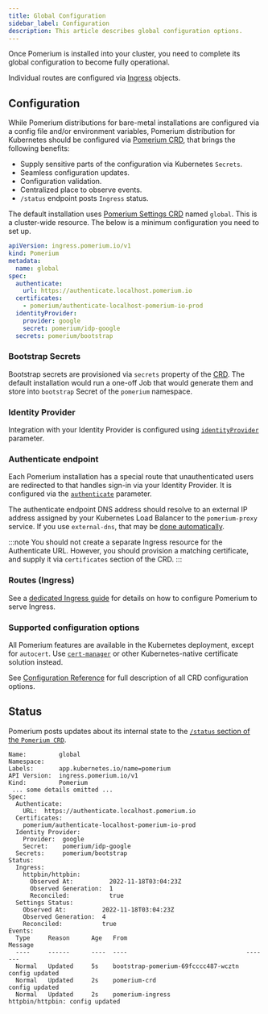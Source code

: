 ```yaml
---
title: Global Configuration
sidebar_label: Configuration
description: This article describes global configuration options.
---
```


Once Pomerium is installed into your cluster, you need to complete its global configuration to become fully operational.

Individual routes are configured via [Ingress](./ingress) objects.

## Configuration

While Pomerium distributions for bare-metal installations are configured via a config file and/or environment variables, Pomerium distribution for Kubernetes should be configured via [Pomerium CRD](./reference), that brings the following benefits:

- Supply sensitive parts of the configuration via Kubernetes `Secrets`.
- Seamless configuration updates.
- Configuration validation.
- Centralized place to observe events.
- `/status` endpoint posts `Ingress` status.

The default installation uses [Pomerium Settings CRD](./reference) named `global`. This is a cluster-wide resource. The below is a minimum configuration you need to set up.

```yaml
apiVersion: ingress.pomerium.io/v1
kind: Pomerium
metadata:
  name: global
spec:
  authenticate:
    url: https://authenticate.localhost.pomerium.io
  certificates:
    - pomerium/authenticate-localhost-pomerium-io-prod
  identityProvider:
    provider: google
    secret: pomerium/idp-google
  secrets: pomerium/bootstrap
```

### Bootstrap Secrets

Bootstrap secrets are provisioned via `secrets` property of the [CRD](./reference#spec). 
The default installation would run a one-off Job that would generate them and store into `bootstrap` Secret of the `pomerium` namespace.

### Identity Provider

Integration with your Identity Provider is configured using [`identityProvider`](./reference#identityprovider) parameter. 

### Authenticate endpoint

Each Pomerium installation has a special route that unauthenticated users are redirected to that handles sign-in via your Identity Provider. It is configured via the [`authenticate`](./reference#authenticate) parameter.

The authenticate endpoint DNS address should resolve to an external IP address assigned by your Kubernetes Load Balancer to the `pomerium-proxy` service. If you use `external-dns`, that may be [done automatically](#external-dns).

:::note
You should not create a separate Ingress resource for the Authenticate URL.
However, you should provision a matching certificate, and supply it via `certificates` section of the CRD.
:::

### Routes (Ingress)

See a [dedicated Ingress guide](./ingress) for details on how to configure Pomerium to serve Ingress.

### Supported configuration options

All Pomerium features are available in the Kubernetes deployment, except for `autocert`. Use [`cert-manager`](./ingress#cert-manager-integration) or other Kubernetes-native certificate solution instead.

See [Configuration Reference](./reference) for full description of all CRD configuration options.

## Status

Pomerium posts updates about its internal state to the [`/status` section of the `Pomerium CRD`](./reference#status).

```console
Name:         global
Namespace:
Labels:       app.kubernetes.io/name=pomerium
API Version:  ingress.pomerium.io/v1
Kind:         Pomerium
 ... some details omitted ...
Spec:
  Authenticate:
    URL:  https://authenticate.localhost.pomerium.io
  Certificates:
    pomerium/authenticate-localhost-pomerium-io-prod
  Identity Provider:
    Provider:  google
    Secret:    pomerium/idp-google
  Secrets:     pomerium/bootstrap
Status:
  Ingress:
    httpbin/httpbin:
      Observed At:          2022-11-18T03:04:23Z
      Observed Generation:  1
      Reconciled:           true
  Settings Status:
    Observed At:          2022-11-18T03:04:23Z
    Observed Generation:  4
    Reconciled:           true
Events:
  Type     Reason      Age   From                                 Message
  ----     ------      ----  ----                                 -------
  Normal   Updated     5s    bootstrap-pomerium-69fcccc487-wcztn  config updated
  Normal   Updated     2s    pomerium-crd                         config updated
  Normal   Updated     2s    pomerium-ingress                     httpbin/httpbin: config updated
```
